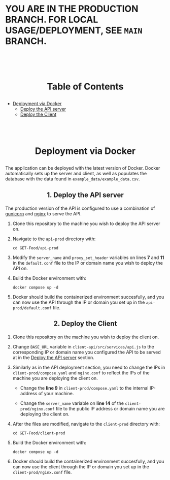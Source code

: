 # YOU ARE IN THE PRODUCTION BRANCH. FOR LOCAL USAGE/DEPLOYMENT, SEE `MAIN` BRANCH.
<br><br><br>

# <p align="center">Table of Contents</p>
- [Deployment via Docker](#deployment)
    - [Deploy the API server](#deploy-api)
    - [Deploy the Client](#deploy-client)
<br><br><br><br>

# <p align="center">Deployment via Docker</p><a name="deployment"></a>
The application can be deployed with the latest version of Docker. Docker automatically sets up the server and client, as well as populates the database with the data found in `example_data/example_data.csv`.

## <p align="center">1. Deploy the API server</p><a name="deploy-api"></a>

The production version of the API is configured to use a combination of [gunicorn](https://gunicorn.org/) and [nginx](https://nginx.org/) to serve the API.

1. Clone this repository to the machine you wish to deploy the API server on.

2. Navigate to the `api-prod` directory with: 
    ```console
    cd GET-Food/api-prod
    ```

3. Modify the `server_name` and `proxy_set_header` variables on lines **7** and **11** in the `default.conf` file to the IP or domain name you wish to deploy the API on.

4. Build the Docker environment with:
    ```console
    docker compose up -d
    ```

5. Docker should build the containerized environment succesfully, and you can now use the API through the IP or domain you set up in the `api-prod/default.conf` file.

## <p align="center">2. Deploy the Client</p><a name="deploy-client"></a>

1. Clone this repository on the machine you wish to deploy the client on.

2. Change `BASE_URL` variable in `client-api/src/services/api.js` to the corresponding IP or domain name you configured the API to be served at in the [Deploy the API server](#deploy-api) section.

3. Similarly as in the API deployment section, you need to change the IPs in `client-prod/compose.yaml` and `nginx.conf` to reflect the IPs of the machine you are deploying the client on.

    - Change the **line 9** in `client-prod/compose.yaml` to the internal IP-address of your machine.

    - Change the `server_name` variable on **line 14** of the `client-prod/nginx.conf` file to the public IP address or domain name you are deploying the client on.

4. After the files are modified, navigate to the `client-prod` directory with:
    ```console
    cd GET-Food/client-prod
    ```

5. Build the Docker environment with:
    ```console
    docker compose up -d
    ```

6. Docker should build the containerized environment succesfully, and you can now use the client through the IP or domain you set up in the `client-prod/nginx.conf` file.
